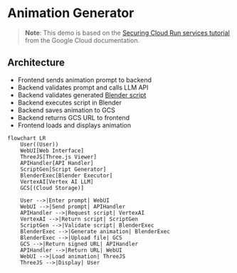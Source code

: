 # Animation Generator

> **Note**: This demo is based on the [Securing Cloud Run services tutorial](https://cloud.google.com/run/docs/tutorials/secure-services) from the Google Cloud documentation.

## Architecture

* Frontend sends animation prompt to backend
* Backend validates prompt and calls LLM API
* Backend validates generated [Blender script](https://docs.blender.org/api/current/info_overview.html)
* Backend executes script in Blender
* Backend saves animation to GCS
* Backend returns GCS URL to frontend
* Frontend loads and displays animation

```mermaid
flowchart LR
    User((User))
    WebUI[Web Interface]
    ThreeJS[Three.js Viewer]
    APIHandler[API Handler]
    ScriptGen[Script Generator]
    BlenderExec[Blender Executor]
    VertexAI[Vertex AI LLM]
    GCS[(Cloud Storage)]

    User -->|Enter prompt| WebUI
    WebUI -->|Send prompt| APIHandler
    APIHandler -->|Request script| VertexAI
    VertexAI -->|Return script| ScriptGen
    ScriptGen -->|Validate script| BlenderExec
    BlenderExec -->|Generate animation| BlenderExec
    BlenderExec -->|Upload file| GCS
    GCS -->|Return signed URL| APIHandler
    APIHandler -->|Return URL| WebUI
    WebUI -->|Load animation| ThreeJS
    ThreeJS -->|Display| User
```
